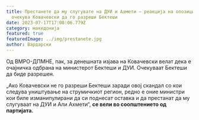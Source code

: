 ```yaml
---
title: Престанете да му слугувате на ДУИ и Ахмети – реакција на опозицијата која
  очекува Ковачевски да го разреши Бектеши
date: 2023-07-17T17:08:06.779Z
category: македонија
featured: true
featuredImage: ../img/prestanete.jpg
author: Вардарски
---
```

<!--StartFragment-->

Од ВМРО-ДПМНЕ, пак, за денешната изјава на Ковачевски велат дека е очајничка одбрана на министерот Бектеши и ДУИ. Очекуваат Бектеши да биде разрешен.

„Ако Ковачевски не го разреши Бектеши заради овој скандал со кои следува уништување на струмичкиот регион, редно е оние министри кои биле изманипулирани да си поднесат оставка и да престанат да му слугуваат на ДУИ и Али Ахмети“, **се вели во соопштението од партијата.**

<!--EndFragment-->